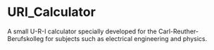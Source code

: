 # URI_Calculator
A small U-R-I calculator specially developed for the Carl-Reuther-Berufskolleg for subjects such as electrical engineering and physics.

